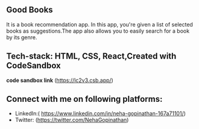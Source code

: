 ## Good Books

It is a  book recommendation app. In this app, you're given a list of selected books as suggestions.The app also allows you to easily search for a book by its genre.

## Tech-stack: HTML, CSS, React,Created with CodeSandbox

**code sandbox link** (https://lc2v3.csb.app/)

## Connect with me on following platforms:
- LinkedIn:( https://www.linkedin.com/in/neha-gopinathan-167a71101/)
- Twitter: (https://twitter.com/NehaGopinathan)

